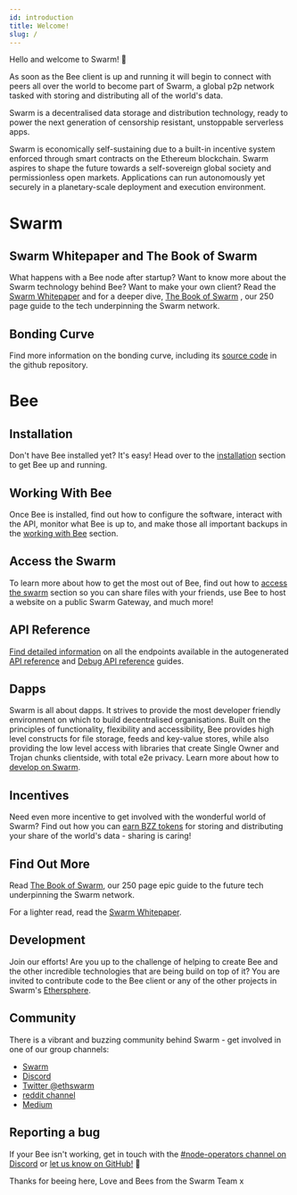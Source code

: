 ```yaml
---
id: introduction
title: Welcome!
slug: /
---
```


Hello and welcome to Swarm! 🐝

As soon as the Bee client is up and running it will begin to connect with peers all over the world to become part of Swarm, a global p2p network tasked with storing and distributing all of the world's data.

Swarm is a decentralised data storage and distribution technology, ready to power the next generation of censorship resistant, unstoppable serverless apps.

Swarm is economically self-sustaining due to a built-in incentive system enforced through smart contracts on the Ethereum blockchain. Swarm aspires to shape the future towards a self-sovereign global society and permissionless open markets. Applications can run autonomously yet securely in a planetary-scale deployment and execution environment.

# Swarm

## Swarm Whitepaper and The Book of Swarm

What happens with a Bee node after startup? Want to know more about the Swarm technology behind Bee?
Want to make your own client? Read the <a href="/swarm-whitepaper.pdf" target="_blank" rel="noopener noreferrer">Swarm Whitepaper</a> and for a deeper dive, <a href="/the-book-of-swarm.pdf" target="_blank" rel="noopener noreferrer">The Book of Swarm</a> ,
our 250 page guide to the tech underpinning the Swarm network.

## Bonding Curve

Find more information on the bonding curve, including its [source code](https://github.com/ethersphere/bzzaar-contracts) in the github repository.

# Bee

## Installation

Don't have Bee installed yet? It's easy! Head over to the [installation](/docs/installation/quick-start) section to get Bee up and running.

## Working With Bee

Once Bee is installed, find out how to configure the software, interact with the API, monitor what Bee is up to, and make those all important backups in the [working with Bee](/docs/working-with-bee/introduction) section.

## Access the Swarm

To learn more about how to get the most out of Bee, find out how to [access the swarm](/docs/access-the-swarm/upload-and-download) section so you can share files with your friends, use Bee to host a website on a public Swarm Gateway, and much more!

## API Reference

[Find detailed information](/docs/api-reference/api-reference) on all the endpoints available in the autogenerated <a href="/api" target="_blank" rel="noopener noreferrer">API reference</a> and <a href="/debug-api" target="_blank" rel="noopener noreferrer">Debug API reference</a> guides.

## Dapps

Swarm is all about dapps. It strives to provide the most developer
friendly environment on which to build decentralised
organisations. Built on the principles of functionality, flexibility
and accessibility, Bee provides high level constructs for file
storage, feeds and key-value stores, while also providing the low
level access with libraries that create Single Owner and Trojan chunks
clientside, with total e2e privacy. Learn more about how to [develop
on Swarm](/docs/dapps-on-swarm/introduction).

## Incentives

Need even more incentive to get involved with the wonderful world of
Swarm? Find out how you can [earn BZZ
tokens](/docs/working-with-bee/cashing-out) for storing and
distributing your share of the world's data - sharing is caring!

## Find Out More

Read <a href="/the-book-of-swarm.pdf" target="_blank"
rel="noopener noreferrer">The Book of Swarm</a>, our 250 page epic
guide to the future tech underpinning the Swarm network.

For a lighter read, read the <a href="/swarm-whitepaper.pdf" target="_blank" rel="noopener noreferrer">Swarm Whitepaper</a>.

## Development

Join our efforts! Are you up to the challenge of
helping to create Bee and the other incredible technologies that are
being build on top of it? You are invited to contribute code to the Bee
client or any of the other projects in Swarm's
[Ethersphere](https://github.com/ethersphere).

## Community

There is a vibrant and buzzing community behind Swarm - get involved
in one of our group channels:

-   [Swarm](http://ethswarm.org)
-   [Discord](https://discord.gg/wdghaQsGq5)
-   [Twitter @ethswarm](https://twitter.com/ethswarm)
-   [reddit channel](https://www.reddit.com/r/ethswarm/)
-   [Medium](https://ethswarm.medium.com/)

## Reporting a bug

If your Bee isn't working, get in touch with the [#node-operators channel on Discord](https://discord.gg/wdghaQsGq5) or [let us know on GitHub!](https://github.com/ethersphere/bee/issues) 🐝

Thanks for beeing here, Love and Bees from the Swarm Team x
